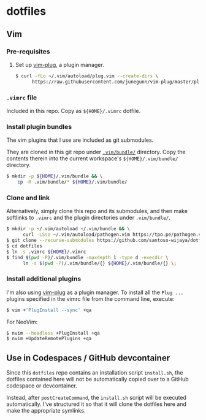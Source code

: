 # dotfiles

## Vim

### Pre-requisites

1.  Set up [vim-plug](https://github.com/junegunn/vim-plug), a plugin manager.

    ```sh
    $ curl -fLo ~/.vim/autoload/plug.vim --create-dirs \
          https://raw.githubusercontent.com/junegunn/vim-plug/master/plug.vim
    ```

### `.vimrc` file

Included in this repo. Copy as `${HOME}/.vimrc` dotfile.

### Install plugin bundles

The vim plugins that I use are included as git submodules.

They are cloned in this git repo under [`.vim/bundle/`](.vim/bundle) directory.
Copy the contents therein into the current workspace's `${HOME}/.vim/bundle/`
directory.

```sh
$ mkdir -p ${HOME}/.vim/bundle && \
    cp -R .vim/bundle/* ${HOME}/.vim/bundle/
```

### Clone and link

Alternatively, simply clone this repo and its submodules, and then make
softlinks to `.vimrc` and the plugin directories under `.vim/bundle/`.

```sh
$ mkdir -p ~/.vim/autoload ~/.vim/bundle && \
      curl -LSso ~/.vim/autoload/pathogen.vim https://tpo.pe/pathogen.vim
$ git clone --recurse-submodules https://github.com/santoso-wijaya/dotfiles.git
$ cd dotfiles
$ ln -s .vimrc ${HOME}/.vimrc
$ find $(pwd -P)/.vim/bundle -maxdepth 1 -type d -execdir \
      ln -s $(pwd -P)/.vim/bundle/{} ${HOME}/.vim/bundle/{} \;
```

### Install additional plugins
I'm also using [vim-plug](https://github.com/junegunn/vim-plug) as a plugin
manager. To install all the `Plug ...` plugins specified in the vimrc file from
the command line, execute:

```sh
$ vim +'PlugInstall --sync' +qa
```

For NeoVim:

```sh
$ nvim --headless +PlugInstall +qa
$ nvim +UpdateRemotePlugins +qa
```

## Use in Codespaces / GitHub devcontainer

Since this `dotfiles` repo contains an installation script `install.sh`, the
dotfiles contained here will not be automatically copied over to a GitHub
codespace or devcontainer.

Instead, after `postCreateCommand`, the `install.sh` script will be executed
automatically. I've structured it so that it will clone the dotfiles here and
make the appropriate symlinks.
